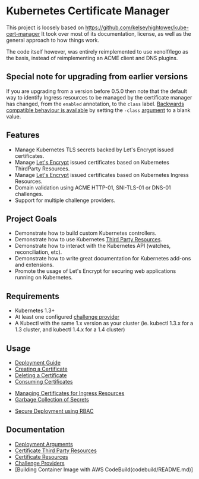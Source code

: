 # Kubernetes Certificate Manager

This project is loosely based on https://github.com/kelseyhightower/kube-cert-manager
It took over most of its documentation, license, as well as the general approach to how things work.

The code itself however, was entirely reimplemented to use xenolf/lego as the basis, instead of reimplementing an ACME client and DNS plugins.

## Special note for upgrading from earlier versions

If you are upgrading from a version before 0.5.0 then note that the default way to identify Ingress resources 
to be managed by the certificate manager has changed, from the `enabled` annotation, to the `class` label.
[Backwards compatible behaviour is available](docs/ingress.md) by setting the `-class` [argument](docs/deployment-arguments.md) to a blank value.

## Features

* Manage Kubernetes TLS secrets backed by Let's Encrypt issued certificates.
* Manage [Let's Encrypt](https://letsencrypt.org) issued certificates based on Kubernetes ThirdParty Resources.
* Manage [Let's Encrypt](https://letsencrypt.org) issued certificates based on Kubernetes Ingress Resources.
* Domain validation using ACME HTTP-01, SNI-TLS-01 or DNS-01 challenges.
* Support for multiple challenge providers.

## Project Goals

* Demonstrate how to build custom Kubernetes controllers.
* Demonstrate how to use Kubernetes [Third Party Resources](https://github.com/kubernetes/kubernetes/blob/release-1.3/docs/design/extending-api.md).
* Demonstrate how to interact with the Kubernetes API (watches, reconciliation, etc).
* Demonstrate how to write great documentation for Kubernetes add-ons and extensions.
* Promote the usage of Let's Encrypt for securing web applications running on Kubernetes.

## Requirements

* Kubernetes 1.3+
* At least one configured [challenge provider](docs/providers.md)
* A Kubectl with the same 1.x version as your cluster (ie. kubectl 1.3.x for a 1.3 cluster, and kubectl 1.4.x for a 1.4 cluster)

## Usage

* [Deployment Guide](docs/deployment-guide.md)
* [Creating a Certificate](docs/create-a-certificate.md)
* [Deleting a Certificate](docs/delete-a-certificate.md)
* [Consuming Certificates](docs/consume-certificates.md)
- [Managing Certificates for Ingress Resources](docs/ingress.md)
- [Garbage Collection of Secrets](docs/garbage-collection.md)
* [Secure Deployment using RBAC](docs/secure-deployment.md)

## Documentation

* [Deployment Arguments](docs/deployment-arguments.md)
* [Certificate Third Party Resources](docs/certificate-third-party-resource.md)
* [Certificate Resources](docs/certificate-resources.md)
* [Challenge Providers](docs/providers.md)
* [Building Container Image with AWS CodeBuild(codebuild/README.md)]
